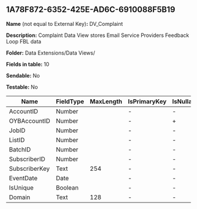 ## 1A78F872-6352-425E-AD6C-6910088F5B19

**Name** (not equal to External Key)**:** DV_Complaint

**Description:** Complaint Data View stores Email Service Providers Feedback Loop FBL data

**Folder:** Data Extensions/Data Views/

**Fields in table:** 10

**Sendable:** No

**Testable:** No

| Name | FieldType | MaxLength | IsPrimaryKey | IsNullable | DefaultValue |
| --- | --- | --- | --- | --- | --- |
| AccountID | Number |  | - | - |  |
| OYBAccountID | Number |  | - | + |  |
| JobID | Number |  | - | - |  |
| ListID | Number |  | - | - |  |
| BatchID | Number |  | - | - |  |
| SubscriberID | Number |  | - | - |  |
| SubscriberKey | Text | 254 | - | - |  |
| EventDate | Date |  | - | - |  |
| IsUnique | Boolean |  | - | - |  |
| Domain | Text | 128 | - | - |  |
